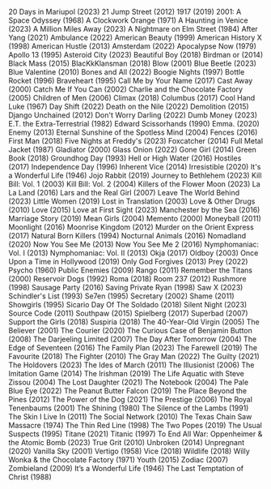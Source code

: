 20 Days in Mariupol (2023)
21 Jump Street (2012)
1917 (2019)
2001: A Space Odyssey (1968)
A Clockwork Orange (1971)
A Haunting in Venice (2023)
A Million Miles Away (2023)
A Nightmare on Elm Street (1984)
After Yang (2021)
Ambulance (2022)
American Beauty (1999)
American History X (1998)
American Hustle (2013)
Amsterdam (2022)
Apocalypse Now (1979)
Apollo 13 (1995)
Asteroid City (2023)
Beautiful Boy (2018)
Birdman or (2014)
Black Mass (2015)
BlacKkKlansman (2018)
Blow (2001)
Blue Beetle (2023)
Blue Valentine (2010)
Bones and All (2022)
Boogie Nights (1997)
Bottle Rocket (1996)
Braveheart (1995)
Call Me by Your Name (2017)
Cast Away (2000)
Catch Me If You Can (2002)
Charlie and the Chocolate Factory (2005)
Children of Men (2006)
Climax (2018)
Columbus (2017)
Cool Hand Luke (1967)
Day Shift (2022)
Death on the Nile (2022)
Demolition (2015)
Django Unchained (2012)
Don't Worry Darling (2022)
Dumb Money (2023)
E.T. the Extra-Terrestrial (1982)
Edward Scissorhands (1990)
Emma. (2020)
Enemy (2013)
Eternal Sunshine of the Spotless Mind (2004)
Fences (2016)
First Man (2018)
Five Nights at Freddy's (2023)
Foxcatcher (2014)
Full Metal Jacket (1987)
Gladiator (2000)
Glass Onion (2022)
Gone Girl (2014)
Green Book (2018)
Groundhog Day (1993)
Hell or High Water (2016)
Hostiles (2017)
Independence Day (1996)
Inherent Vice (2014)
Irresistible (2020)
It's a Wonderful Life (1946)
Jojo Rabbit (2019)
Journey to Bethlehem (2023)
Kill Bill: Vol. 1 (2003)
Kill Bill: Vol. 2 (2004)
Killers of the Flower Moon (2023)
La La Land (2016)
Lars and the Real Girl (2007)
Leave The World Behind (2023)
Little Women (2019)
Lost in Translation (2003)
Love & Other Drugs (2010)
Love (2015)
Love at First Sight (2023)
Manchester by the Sea (2016)
Marriage Story (2019)
Mean Girls (2004)
Memento (2000)
Moneyball (2011)
Moonlight (2016)
Moonrise Kingdom (2012)
Murder on the Orient Express (2017)
Natural Born Killers (1994)
Nocturnal Animals (2016)
Nomadland (2020)
Now You See Me (2013)
Now You See Me 2 (2016)
Nymphomaniac: Vol. I (2013)
Nymphomaniac: Vol. II (2013)
Okja (2017)
Oldboy (2003)
Once Upon a Time in Hollywood (2019)
Only God Forgives (2013)
Prey (2022)
Psycho (1960)
Public Enemies (2009)
Rango (2011)
Remember the Titans (2000)
Reservoir Dogs (1992)
Roma (2018)
Room 237 (2012)
Rushmore (1998)
Sausage Party (2016)
Saving Private Ryan (1998)
Saw X (2023)
Schindler's List (1993)
Se7en (1995)
Secretary (2002)
Shame (2011)
Showgirls (1995)
Sicario Day Of The Soldado (2018)
Silent Night (2023)
Source Code (2011)
Southpaw (2015)
Spielberg (2017)
Superbad (2007)
Support the Girls (2018)
Suspiria (2018)
The 40-Year-Old Virgin (2005)
The Believer (2001)
The Courier (2020)
The Curious Case of Benjamin Button (2008)
The Darjeeling Limited (2007)
The Day After Tomorrow (2004)
The Edge of Seventeen (2016)
The Family Plan (2023)
The Farewell (2019)
The Favourite (2018)
The Fighter (2010)
The Gray Man (2022)
The Guilty (2021)
The Holdovers (2023)
The Ides of March (2011)
The Illusionist (2006)
The Imitation Game (2014)
The Irishman (2019)
The Life Aquatic with Steve Zissou (2004)
The Lost Daughter (2021)
The Notebook (2004)
The Pale Blue Eye (2022)
The Peanut Butter Falcon (2019)
The Place Beyond the Pines (2012)
The Power of the Dog (2021)
The Prestige (2006)
The Royal Tenenbaums (2001)
The Shining (1980)
The Silence of the Lambs (1991)
The Skin I Live In (2011)
The Social Network (2010)
The Texas Chain Saw Massacre (1974)
The Thin Red Line (1998)
The Two Popes (2019)
The Usual Suspects (1995)
Titane (2021)
Titanic (1997)
To End All War: Oppenheimer & the Atomic Bomb (2023)
True Grit (2010)
Unbroken (2014)
Unpregnant (2020)
Vanilla Sky (2001)
Vertigo (1958)
Vice (2018)
Wildlife (2018)
Willy Wonka & the Chocolate Factory (1971)
Youth (2015)
Zodiac (2007)
Zombieland (2009)
It’s a Wonderful Life (1946)
The Last Temptation of Christ (1988)
